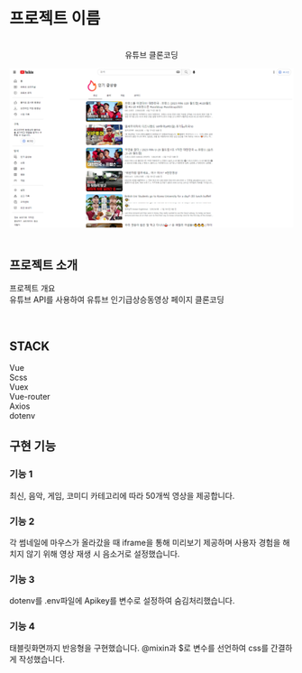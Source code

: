

# 프로젝트 이름

<p align="center">
  <br>
  유튜브 클론코딩

![Broadcast Thumbnail](./public/youtube.png)  
  <br>
</p>


## 프로젝트 소개

<p align="justify">
프로젝트 개요
<br>
유튜브 API를 사용하여 유튜브 인기급상승동영상 페이지 클론코딩
</p>

<br>

## STACK

Vue
<br>
Scss
<br>
Vuex
<br>
Vue-router
<br>
Axios
<br>
dotenv

## 구현 기능

### 기능 1
최신, 음악, 게임, 코미디 카테고리에 따라 50개씩 영상을 제공합니다. 
### 기능 2
각 썸네일에 마우스가 올라갔을 때 iframe을 통해 미리보기 제공하며 사용자 경험을 해치지 않기 위해 영상 재생 시 음소거로 설정했습니다.  
### 기능 3
dotenv를 .env파일에 Apikey를 변수로 설정하여 숨김처리했습니다.
### 기능 4
태블릿화면까지 반응형을 구현했습니다. @mixin과 $로 변수를 선언하여 css를 간결하게 작성했습니다.


<p align="justify">

</p>

<br>

